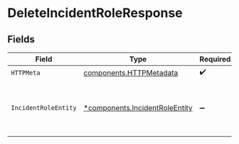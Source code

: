 # DeleteIncidentRoleResponse


## Fields

| Field                                                                           | Type                                                                            | Required                                                                        | Description                                                                     |
| ------------------------------------------------------------------------------- | ------------------------------------------------------------------------------- | ------------------------------------------------------------------------------- | ------------------------------------------------------------------------------- |
| `HTTPMeta`                                                                      | [components.HTTPMetadata](../../models/components/httpmetadata.md)              | :heavy_check_mark:                                                              | N/A                                                                             |
| `IncidentRoleEntity`                                                            | [*components.IncidentRoleEntity](../../models/components/incidentroleentity.md) | :heavy_minus_sign:                                                              | Archives an incident role which will hide it from lists and metrics             |